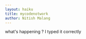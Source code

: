 ```yaml
---
layout: haiku
title: mycodenotwork
author: Nitish Malang
---
```




what's happening ?
I typed it correctly
